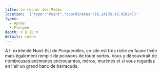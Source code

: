 ```yaml
---
title: Le rocher des Mèdes
location: '{"type":"Point","coordinates":[6.24135,43.02824]}'
types:
  - Apnée
  - Plongée
depth: 0 à 20 m
details: roche
---
```

A l' extrémité Nord-Est de Porquerolles, ce site est très riche en faune fixée mais également remplit de poissons de toute sortes. Vous y découvrirait de nombreuses anémones encroutantes, mérou, murènes et si vous regardez en l'air un grand banc de barracuda.
